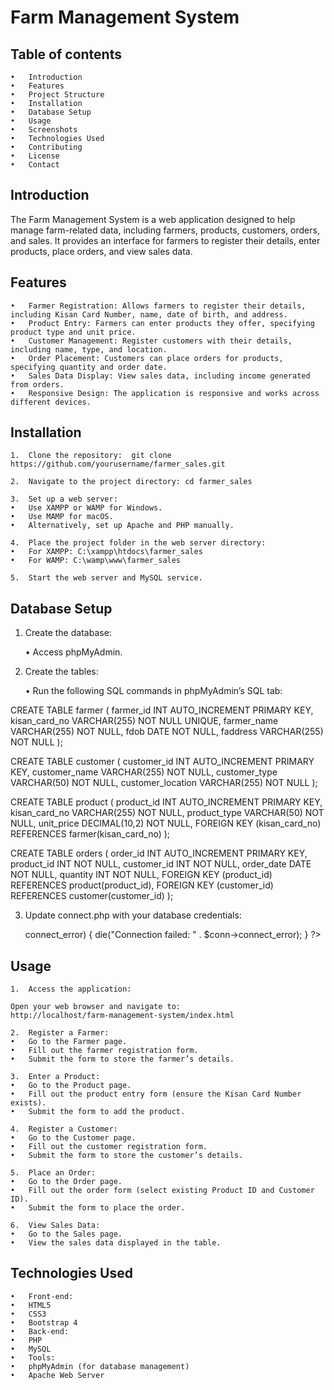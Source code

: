 
# Farm Management System






## Table of contents 
    •	Introduction
	•	Features
	•	Project Structure
	•	Installation
	•	Database Setup
	•	Usage
	•	Screenshots
	•	Technologies Used
	•	Contributing
	•	License
	•	Contact

    
## Introduction

The Farm Management System is a web application designed to help manage farm-related data, including farmers, products, customers, orders, and sales. It provides an interface for farmers to register their details, enter products, place orders, and view sales data.
## Features

	•	Farmer Registration: Allows farmers to register their details, including Kisan Card Number, name, date of birth, and address.
	•	Product Entry: Farmers can enter products they offer, specifying product type and unit price.
	•	Customer Management: Register customers with their details, including name, type, and location.
	•	Order Placement: Customers can place orders for products, specifying quantity and order date.
	•	Sales Data Display: View sales data, including income generated from orders.
	•	Responsive Design: The application is responsive and works across different devices.

## Installation

	1.	Clone the repository:  git clone https://github.com/yourusername/farmer_sales.git

    2.	Navigate to the project directory: cd farmer_sales

    3.	Set up a web server: 
    •	Use XAMPP or WAMP for Windows.
	•	Use MAMP for macOS.
	•	Alternatively, set up Apache and PHP manually.

    4.	Place the project folder in the web server directory:
	•	For XAMPP: C:\xampp\htdocs\farmer_sales
	•	For WAMP: C:\wamp\www\farmer_sales
    
	5.	Start the web server and MySQL service.



## Database Setup

1.	Create the database:

    •	Access phpMyAdmin.

2.	Create the tables:

    •	Run the following SQL commands in phpMyAdmin’s SQL tab:

CREATE TABLE farmer (
    farmer_id INT AUTO_INCREMENT PRIMARY KEY,
    kisan_card_no VARCHAR(255) NOT NULL UNIQUE,
    farmer_name VARCHAR(255) NOT NULL,
    fdob DATE NOT NULL,
    faddress VARCHAR(255) NOT NULL
);

CREATE TABLE customer (
    customer_id INT AUTO_INCREMENT PRIMARY KEY,
    customer_name VARCHAR(255) NOT NULL,
    customer_type VARCHAR(50) NOT NULL,
    customer_location VARCHAR(255) NOT NULL
);

CREATE TABLE product (
    product_id INT AUTO_INCREMENT PRIMARY KEY,
    kisan_card_no VARCHAR(255) NOT NULL,
    product_type VARCHAR(50) NOT NULL,
    unit_price DECIMAL(10,2) NOT NULL,
    FOREIGN KEY (kisan_card_no) REFERENCES farmer(kisan_card_no)
);

CREATE TABLE orders (
    order_id INT AUTO_INCREMENT PRIMARY KEY,
    product_id INT NOT NULL,
    customer_id INT NOT NULL,
    order_date DATE NOT NULL,
    quantity INT NOT NULL,
    FOREIGN KEY (product_id) REFERENCES product(product_id),
    FOREIGN KEY (customer_id) REFERENCES customer(customer_id)
);


3.	Update connect.php with your database credentials:

    <?php
    // Database configuration
    $host = "127.0.0.1";
    $username = "your_database_username";
    $password = "your_database_password";
    $database = "farm_management";

    // Create connection
    $conn = new mysqli($host, $username, $password, $database);

    // Check connection
    if ($conn->connect_error) {
    die("Connection failed: " . $conn->connect_error);
    }
    ?>


## Usage

	1.	Access the application:

    Open your web browser and navigate to:
    http://localhost/farm-management-system/index.html

    2.	Register a Farmer:
	•	Go to the Farmer page.
	•	Fill out the farmer registration form.
	•	Submit the form to store the farmer’s details.

	3.	Enter a Product:
	•	Go to the Product page.
	•	Fill out the product entry form (ensure the Kisan Card Number exists).
	•	Submit the form to add the product.

	4.	Register a Customer:
	•	Go to the Customer page.
	•	Fill out the customer registration form.
	•	Submit the form to store the customer’s details.

	5.	Place an Order:
	•	Go to the Order page.
	•	Fill out the order form (select existing Product ID and Customer ID).
	•	Submit the form to place the order.
    
	6.	View Sales Data:
	•	Go to the Sales page.
	•	View the sales data displayed in the table.


## Technologies Used

    •	Front-end:
	•	HTML5
	•	CSS3
	•	Bootstrap 4
    •	Back-end:
	•	PHP
	•	MySQL
    •	Tools:
	•	phpMyAdmin (for database management)
	•	Apache Web Server
    
